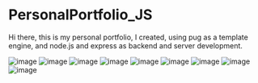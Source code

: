 # PersonalPortfolio_JS
Hi there, 
this is my personal portfolio, I created, using pug as a template engine, and node.js and express as backend and server development.

![image](https://user-images.githubusercontent.com/84226842/225438426-41d7b2ec-3962-40d1-a56e-ca421c89c72b.png)
![image](https://user-images.githubusercontent.com/84226842/225438692-2f3184c7-b4f4-46fc-84ea-68da9775436a.png)
![image](https://user-images.githubusercontent.com/84226842/225438840-307db639-63f2-40fa-9939-c8a21a305524.png)
![image](https://user-images.githubusercontent.com/84226842/225439044-b60c2e38-1762-48e7-8b2a-4494c752bfc0.png)
![image](https://user-images.githubusercontent.com/84226842/225439137-1bf980c4-2685-4aaa-821f-9aedcd07eb81.png)
![image](https://user-images.githubusercontent.com/84226842/225439226-e3856146-9e8f-48b9-b8e3-1b8e6309505f.png)
![image](https://user-images.githubusercontent.com/84226842/225439302-5edf2ce8-478b-4085-b850-bdd41672efbb.png)
![image](https://user-images.githubusercontent.com/84226842/225439347-14ffb31a-4d16-4c6a-86de-53ad63677e45.png)
![image](https://user-images.githubusercontent.com/84226842/225439394-a65586d3-b97c-4955-acf6-ecc17aa7769b.png)

